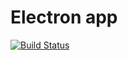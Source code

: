 # Electron app 

[![Build Status][github-actions-status]][github-actions-url]

[github-actions-status]: https://github.com/MihailDimitrov1235/electron-app/workflows/Test/badge.svg
[github-actions-url]: https://github.com/MihailDimitrov1235/electron-app/actions
